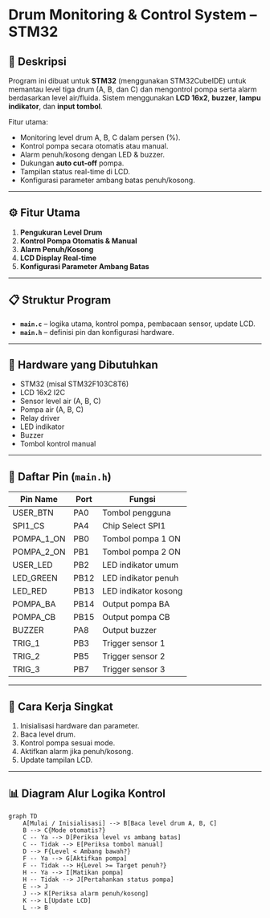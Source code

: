 # Drum Monitoring & Control System – STM32

## 📌 Deskripsi

Program ini dibuat untuk **STM32** (menggunakan STM32CubeIDE) untuk memantau level tiga drum (A, B, dan C) dan mengontrol pompa serta alarm berdasarkan level air/fluida. Sistem menggunakan **LCD 16x2**, **buzzer**, **lampu indikator**, dan **input tombol**.

Fitur utama:

* Monitoring level drum A, B, C dalam persen (%).
* Kontrol pompa secara otomatis atau manual.
* Alarm penuh/kosong dengan LED & buzzer.
* Dukungan **auto cut-off** pompa.
* Tampilan status real-time di LCD.
* Konfigurasi parameter ambang batas penuh/kosong.

---

## ⚙️ Fitur Utama

1. **Pengukuran Level Drum**
2. **Kontrol Pompa Otomatis & Manual**
3. **Alarm Penuh/Kosong**
4. **LCD Display Real-time**
5. **Konfigurasi Parameter Ambang Batas**

---

## 📋 Struktur Program

* **`main.c`** – logika utama, kontrol pompa, pembacaan sensor, update LCD.
* **`main.h`** – definisi pin dan konfigurasi hardware.

---

## 🔧 Hardware yang Dibutuhkan

* STM32 (misal STM32F103C8T6)
* LCD 16x2 I2C
* Sensor level air (A, B, C)
* Pompa air (A, B, C)
* Relay driver
* LED indikator
* Buzzer
* Tombol kontrol manual

---

## 📌 Daftar Pin (`main.h`)

| Pin Name     | Port | Fungsi               |
| ------------ | ---- | -------------------- |
| USER\_BTN    | PA0  | Tombol pengguna      |
| SPI1\_CS     | PA4  | Chip Select SPI1     |
| POMPA\_1\_ON | PB0  | Tombol pompa 1 ON    |
| POMPA\_2\_ON | PB1  | Tombol pompa 2 ON    |
| USER\_LED    | PB2  | LED indikator umum   |
| LED\_GREEN   | PB12 | LED indikator penuh  |
| LED\_RED     | PB13 | LED indikator kosong |
| POMPA\_BA    | PB14 | Output pompa BA      |
| POMPA\_CB    | PB15 | Output pompa CB      |
| BUZZER       | PA8  | Output buzzer        |
| TRIG\_1      | PB3  | Trigger sensor 1     |
| TRIG\_2      | PB5  | Trigger sensor 2     |
| TRIG\_3      | PB7  | Trigger sensor 3     |

---

## 📜 Cara Kerja Singkat

1. Inisialisasi hardware dan parameter.
2. Baca level drum.
3. Kontrol pompa sesuai mode.
4. Aktifkan alarm jika penuh/kosong.
5. Update tampilan LCD.

---

## 📊 Diagram Alur Logika Kontrol

```mermaid
graph TD
    A[Mulai / Inisialisasi] --> B[Baca level drum A, B, C]
    B --> C{Mode otomatis?}
    C -- Ya --> D[Periksa level vs ambang batas]
    C -- Tidak --> E[Periksa tombol manual]
    D --> F{Level < Ambang bawah?}
    F -- Ya --> G[Aktifkan pompa]
    F -- Tidak --> H{Level >= Target penuh?}
    H -- Ya --> I[Matikan pompa]
    H -- Tidak --> J[Pertahankan status pompa]
    E --> J
    J --> K[Periksa alarm penuh/kosong]
    K --> L[Update LCD]
    L --> B
```
